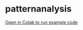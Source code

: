 # patternanalysis

[Open in Colab to run example code](https://colab.research.google.com/drive/1XCW6bo3RQLj8GVJLnlbCDqfIl8rs8JU9?usp=sharing)
 
